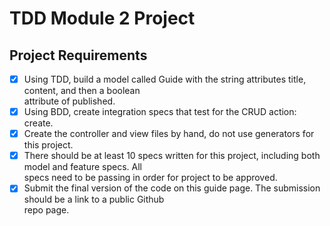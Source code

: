 # TDD Module 2 Project

## Project Requirements
 * [x] Using TDD, build a model called Guide with the string attributes title, content, and then a boolean 			      
       attribute of published.
 * [x] Using BDD, create integration specs that test for the CRUD action: create.
 * [x] Create the controller and view files by hand, do not use generators for this project. 
 * [x] There should be at least 10 specs written for this project, including both model and feature specs. All 			  
       specs need to be passing in order for project to be approved.
 * [x] Submit the final version of the code on this guide page. The submission should be a link to a public Github 		  
       repo page.
